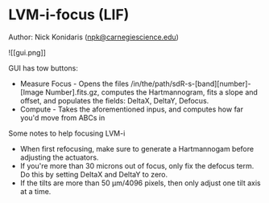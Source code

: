 # LVM-i-focus (LIF) 

Author: Nick Konidaris (npk@carnegiescience.edu)

![[gui.png]]

GUI has tow buttons:
* Measure Focus - Opens the files /in/the/path/sdR-s-[band][number]-[Image Number].fits.gz, computes the Hartmannogram, fits a slope and offset, and populates the fields: DeltaX, DeltaY, Defocus.
* Compute - Takes the aforementioned inpus, and computes how far you'd move from ABCs in

Some notes to help focusing LVM-i
- When first refocusing, make sure to generate a Hartmannogam before adjusting the actuators. 
- If you're more than 30 microns out of focus, only fix the defocus term. Do this by setting DeltaX and DeltaY to zero.
- If the tilts are more than 50 µm/4096 pixels, then only adjust one tilt axis at a time.
